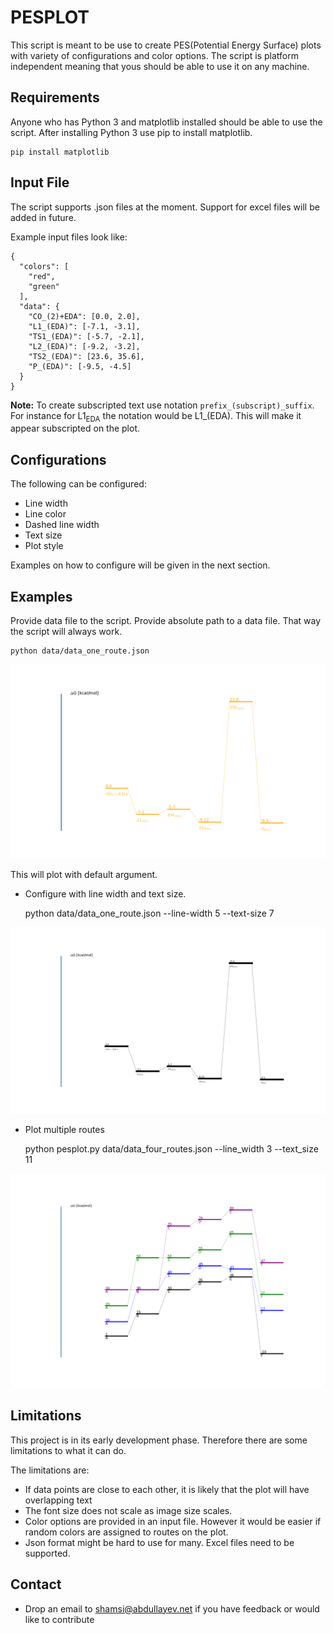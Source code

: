# PESPLOT
This script is meant to be use to create PES(Potential Energy Surface) plots with
variety of configurations and color options. The script is platform independent meaning
that yous should be able to use it on any machine.
## Requirements
Anyone who has Python 3 and matplotlib installed should be able to use the script.
After installing Python 3 use pip to install matplotlib.

    pip install matplotlib

## Input File
The script supports .json files at the moment. Support for excel files will be added in
future.

Example input files look like:

    {
      "colors": [
        "red",
        "green"
      ],
      "data": {
        "CO_(2)+EDA": [0.0, 2.0],
        "L1_(EDA)": [-7.1, -3.1],
        "TS1_(EDA)": [-5.7, -2.1],
        "L2_(EDA)": [-9.2, -3.2],
        "TS2_(EDA)": [23.6, 35.6],
        "P_(EDA)": [-9.5, -4.5]
      }
    }

**Note:** To create subscripted text use notation `prefix_(subscript)_suffix`. For
instance for L1<sub>EDA</sub> the notation would be L1_(EDA). This will make it appear
subscripted on the plot.

## Configurations
The following can be configured:
* Line width
* Line color
* Dashed line width
* Text size
* Plot style

Examples on how to configure will be given in the next section.

## Examples
Provide data file to the script. Provide absolute path to a data file. That way the script
will always work.

    python data/data_one_route.json

![localImage](./img/default_one_route.png)

This will plot with default argument.

* Configure with line width and text size.

    python data/data_one_route.json --line-width 5 --text-size 7

![localImage](./img/one_route_width_txt_size.png)

* Plot multiple routes

   python pesplot.py data/data_four_routes.json --line_width 3 --text_size 11

![localImage](./img/four_routes.png)
## Limitations
This project is in its early development phase. Therefore there are some limitations to
what it can do.

The limitations are:
* If data points are close to each other, it is likely that the plot will have overlapping
text
* The font size does not scale as image size scales.
* Color options are provided in an input file. However it would be easier if random colors
are assigned to routes on the plot.
* Json format might be hard to use for many. Excel files need to be supported.

## Contact
* Drop an email to shamsi@abdullayev.net if you have feedback or would like to contribute



